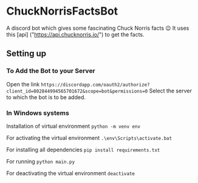 # ChuckNorrisFactsBot
A discord bot which gives some fascinating Chuck Norris facts 😉
It uses this [api] ("https://api.chucknorris.io/") to get the facts.

## Setting up 

### To Add the Bot to your Server
Open the link 
```https://discordapp.com/oauth2/authorize?client_id=802844994565701672&scope=bot&permissions=0```
Select the server to which the bot is to be added.

### In Windows systems
Installation of virtual environment 
```python -m venv env```

For activating the virtual environment
```.\env\Scripts\activate.bat```

For installing all dependencies
```pip install requirements.txt```

For running 
```python main.py```

For deactivating the virtual environment
```deactivate```